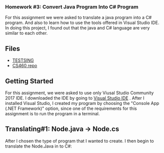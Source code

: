### Homework #3: Convert Java Program Into C# Program

For this assignment we were asked to translate a java program into a C# program. And also to learn how to use the tools offered in Visual Studio IDE.
In doing this project, I found out that the java and C# language are very similar to each other.  



## Files
* [TESTSING](TEST)
* [CS460 repo](https://github.com/cli16/cli16.github.io/tree/master/CS460)

## Getting Started
For this assignment, we were asked to use only Viusal Studio Community 2017 IDE. I downloaded the IDE by going to [Visual Studio IDE](https://visualstudio.microsoft.com/downloads/) . After I installed Visual Studio, I created my program by choosing the "Console App (.NET Framework)" option, since one of the requirements for this assignment is to run the program in a terminal.

## Translating#1: Node.java -> Node.cs
After I chosen the type of program that I wanted to create. I then begin to translate the Node.Java in to C#:
